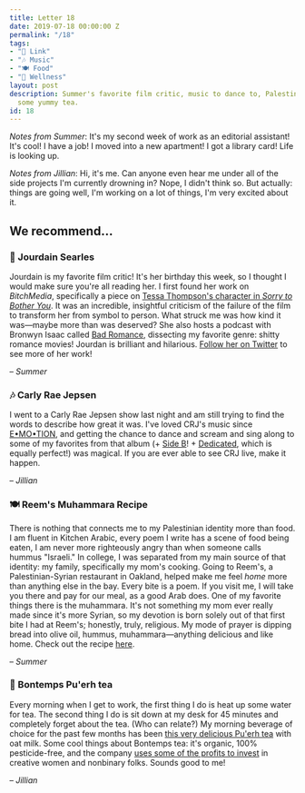 ```yaml
---
title: Letter 18
date: 2019-07-18 00:00:00 Z
permalink: "/18"
tags:
- "🔗 Link"
- "🎶 Music"
- "🍽️ Food"
- "🧠 Wellness"
layout: post
description: Summer's favorite film critic, music to dance to, Palestinian food, and
  some yummy tea.
id: 18
---
```


_Notes from Summer_: It's my second week of work as an editorial assistant! It's cool! I have a job! I moved into a new apartment! I got a library card! Life is looking up.

_Notes from Jillian_: Hi, it's me. Can anyone even hear me under all of the side projects I'm currently drowning in? Nope, I didn't think so. But actually: things are going well, I'm working on a lot of things, I'm very excited about it.

## We recommend...

### 🔗 Jourdain Searles

Jourdain is my favorite film critic! It's her birthday this week, so I thought I would make sure you're all reading her. I first found her work on _BitchMedia_, specifically a piece on [Tessa Thompson's character in _Sorry to Bother You_](https://www.bitchmedia.org/article/Sorry-to-Bother-You/Detroit-symbolic-disrupter-anti-capitalism). It was an incredible, insightful criticism of the failure of the film to transform her from symbol to person. What struck me was how kind it was—maybe more than was deserved? She also hosts a podcast with Bronwyn Isaac called [Bad Romance](https://badromance.libsyn.com/), dissecting my favorite genre: shitty romance movies! Jourdan is brilliant and hilarious. [Follow her on Twitter](https://twitter.com/jourdayen) to see more of her work!

– _Summer_

### 🎶 Carly Rae Jepsen

I went to a Carly Rae Jepsen show last night and am still trying to find the words to describe how great it was. I've loved CRJ's music since [E•MO•TION](https://open.spotify.com/album/6UjZgFbK6CQptu8aOobzPV), and getting the chance to dance and scream and sing along to some of my favorites from that album (+ [Side B](https://open.spotify.com/album/31776n0a6xHYMHSlK4983u)! + [Dedicated](https://open.spotify.com/album/25it7uSpNFuRoD6uNc0Tfu), which is equally perfect!) was magical. If you are ever able to see CRJ live, make it happen.

– _Jillian_

### 🍽 Reem's Muhammara Recipe

There is nothing that connects me to my Palestinian identity more than food. I am fluent in Kitchen Arabic, every poem I write has a scene of food being eaten, I am never more righteously angry than when someone calls hummus "Israeli." In college, I was separated from my main source of that identity: my family, specifically my mom's cooking. Going to Reem's, a Palestinian-Syrian restaurant in Oakland, helped make me feel _home_ more than anything else in the bay. Every bite is a poem. If you visit me, I will take you there and pay for our meal, as a good Arab does. One of my favorite things there is the muhammara. It's not something my mom ever really made since it's more Syrian, so my devotion is born solely out of that first bite I had at Reem's; honestly, truly, religious. My mode of prayer is dipping bread into olive oil, hummus, muhammara—anything delicious and like home. Check out the recipe [here](https://www.aramcoworld.com/Articles/July-2019/Flavors-Reem-s-Muhammara).

– _Summer_

### 🧠 Bontemps Pu'erh tea

Every morning when I get to work, the first thing I do is heat up some water for tea. The second thing I do is sit down at my desk for 45 minutes and completely forget about the tea. (Who can relate?) My morning beverage of choice for the past few months has been [this very delicious Pu'erh tea](https://shopbontemps.com/collections/featured/products/puerh) with oat milk. Some cool things about Bontemps tea: it's organic, 100% pesticide-free, and the company [uses some of the profits to invest](https://shopbontemps.com/pages/campaign) in creative women and nonbinary folks. Sounds good to me!

– _Jillian_

